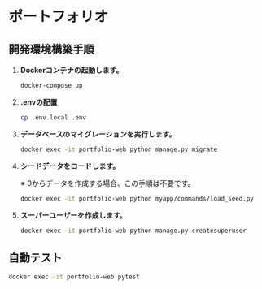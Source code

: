 # ポートフォリオ

## 開発環境構築手順

1. **Dockerコンテナの起動します。**

    ```sh
    docker-compose up
2. **.envの配置**

    ```sh
    cp .env.local .env
3. **データベースのマイグレーションを実行します。**

    ```sh
    docker exec -it portfolio-web python manage.py migrate
4. **シードデータをロードします。**

    ※ 0からデータを作成する場合、この手順は不要です。

    ```sh
    docker exec -it portfolio-web python myapp/commands/load_seed.py
5. **スーパーユーザーを作成します。**

    ```sh
    docker exec -it portfolio-web python manage.py createsuperuser
## 自動テスト

```sh
docker exec -it portfolio-web pytest

